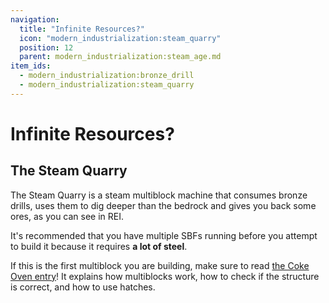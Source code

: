 ```yaml
---
navigation:
  title: "Infinite Resources?"
  icon: "modern_industrialization:steam_quarry"
  position: 12
  parent: modern_industrialization:steam_age.md
item_ids:
  - modern_industrialization:bronze_drill
  - modern_industrialization:steam_quarry
---
```


# Infinite Resources?

## The Steam Quarry

<GameScene zoom="2" interactive={true} fullWidth={true}>
    <MultiblockShape controller="steam_quarry" />
</GameScene>

The Steam Quarry is a steam multiblock machine that consumes bronze drills, uses them to dig deeper than the bedrock and gives you back some ores, as you can see in REI.

It's recommended that you have multiple SBFs running before you attempt to build it because it requires **a lot of steel**.

If this is the first multiblock you are building, make sure to read [the Coke Oven entry](coke_oven.md)! It explains how multiblocks work, how to check if the structure is correct, and how to use hatches.

<Recipe id="modern_industrialization:quarry/drill/bronze_drill_asbl" />

